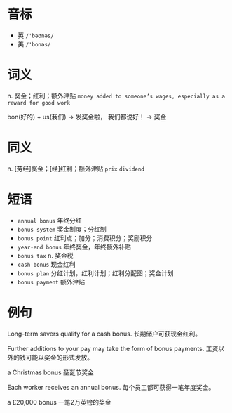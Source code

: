 # 音标

- 英 `/'bəʊnəs/`
- 美 `/'bonəs/`

# 词义

n. 奖金；红利；额外津贴
`money added to someone’s wages, especially as a reward for good work`



bon(好的) + us(我们) → 发奖金啦， 我们都说好！ → 奖金

# 同义

n. [劳经]奖金；[经]红利；额外津贴
`prix` `dividend`

# 短语

- `annual bonus` 年终分红
- `bonus system` 奖金制度；分红制
- `bonus point` 红利点；加分；消费积分；奖励积分
- `year-end bonus` 年终奖金，年终额外补贴
- `bonus tax` n. 奖金税
- `cash bonus` 现金红利
- `bonus plan` 分红计划，红利计划；红利分配图；奖金计划
- `bonus payment` 额外津贴

# 例句

Long-term savers qualify for a cash bonus.
长期储户可获现金红利。

Further additions to your pay may take the form of bonus payments.
工资以外的钱可能以奖金的形式发放。

a Christmas bonus
圣诞节奖金

Each worker receives an annual bonus.
每个员工都可获得一笔年度奖金。

a £20,000 bonus
一笔2万英镑的奖金


